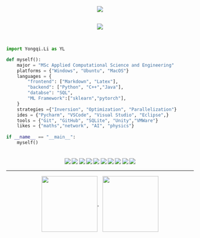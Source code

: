 <div align="center">
    <a href="https://github.com/acse-yl1922?tab=followers">
        <img src="https://img.shields.io/github/followers/acse-yl1922?colorA=1e1e28&colorB=bface6&logo=Github&style=for-the-badge" />
    </a>
    <br><br>
    <p align="center">
      <img src="https://profile-counter.glitch.me/acse-yl1922/count.svg" />
    </p>
</div><br>

<div style="width: 10px;"></div>

```Python
import Yongqi.Li as YL

def myself():
    major = "MSc Applied Computational Science and Engineering"
    platforms = {"Windows", "Ubuntu", "MacOS"}
    languages = { 
        "frontend": ["Markdown", "Latex"],
        "backend": ["Python", "C++","Java"],
        "databse": "SQL",
        "ML Framework":["sklearn","pytorch"],
    }
    strategies ={"Inversion", "Optimization", "Parallelization"}
    ides = {"Pycharm", "VSCode", "Visual Studio", "Eclipse",}
    tools = {"Git", "GitHub", "SQLite", "Unity","VMWare"}
    likes = {"maths","network", "AI", "physics"}
    
if __name__ == "__main__":
    myself()
    
``` 
<h4 align="center">
<img src="https://readme-components.vercel.app/api?component=logo&logo=python&text=false&animation=spin&fill=black&textfill=bface6&">
<img src="https://readme-components.vercel.app/api?component=logo&logo=cplusplus&text=false&animation=spin&fill=black&textfill=bface6&">
<img src="https://readme-components.vercel.app/api?component=logo&logo=latex&text=false&animation=spin&fill=black&textfill=bface6&">
<img src="https://readme-components.vercel.app/api?component=logo&logo=windows&text=false&animation=spin&fill=black&textfill=bface6&">
<img src="https://readme-components.vercel.app/api?component=logo&logo=apple&text=false&animation=spin&fill=black&textfill=bface6&">
<img src="https://readme-components.vercel.app/api?component=logo&logo=linux&text=false&animation=spin&fill=black&textfill=bface6&">
<img src="https://readme-components.vercel.app/api?component=logo&logo=pycharm&text=false&animation=spin&fill=black&textfill=bface6&">
<img src="https://readme-components.vercel.app/api?component=logo&logo=visualstudiocode&text=false&animation=spin&fill=black&textfill=bface6&">
<img src="https://readme-components.vercel.app/api?component=logo&logo=vim&text=false&animation=spin&fill=black&textfill=bface6&">
<img src="https://readme-components.vercel.app/api?component=logo&logo=unity&text=false&animation=spin&fill=black&textfill=bface6&">
    
    
<hr>

<p align="center">
  <a href="https://github.com/acse-yl1922">
    <img align="center"
         height="150em"
         src="https://github-readme-stats.vercel.app/api?username=acse-yl1922&show_icons=true&include_all_commits=true&count_private=true&theme=tokyonight&hide_border=true&bg_color=0D1117" />
  </a>
  &nbsp;&nbsp;
  <a href="https://github.com/KennardWang">
    <img align="center"
         height="150em"
         src="https://github-readme-stats.vercel.app/api/top-langs?username=acse-yl1922&show_icons=true&include_all_commits=true&count_private=true&theme=apprentice&hide_border=true&bg_color=0D1117&layout=compact"
    />
<!--   </a>
  &nbsp;&nbsp;
  <a href="https://github.com/KennardWang">
    <img align="center"
         height="150em"
         src="https://github-readme-streak-stats.herokuapp.com/?user=KennardWang&theme=black-ice&hide_border=true&stroke=0000&background=0D1117&ring=e05397&fire=e05397&currStreakLabel=e05397" />
  </a>
  &nbsp;&nbsp;
    <a href="https://github.com/KennardWang">
    <img align="center"
         height="150em"
         src="https://activity-graph.herokuapp.com/graph?username=KennardWang&custom_title=My%20Activity%20Graph!&hide_border=true&bg_color=0D1117&line=fff&point=fff&theme=github" />
  </a> -->
</p>



